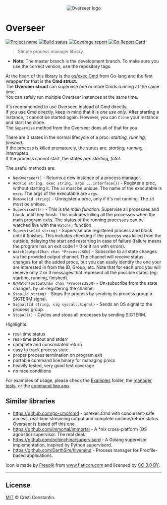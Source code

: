 <div align="center">
  <br/>
  <img src="https://raw.githubusercontent.com/ShinyTrinkets/overseer/master/logo.png" alt="Overseer logo">
  <br/>
</div>

# Overseer

[![Project name][project-img]][project-url]
[![Build status][build-img]][build-url]
[![Coverage report][cover-img]][cover-url]
[![Go Report Card][goreport-img]][goreport-url]

> Simple process manager library.


* **Note**: The master branch is the development branch. To make sure you use the correct version, use the repository tags.

At the heart of this library is the [os/exec.Cmd](https://golang.org/pkg/os/exec/#Cmd) from Go-lang and the first wrapper for that is the **Cmd struct**.<br/>
The **Overseer struct** can supervise one or more Cmds running at the same time.<br/>
You can safely run multiple Overseer instances at the same time.

It's recommended to use Overseer, instead of Cmd directly.<br/>
If you use Cmd directly, keep in mind that it is *one use only*. After starting a instance, it cannot be started again. However, you can `Clone` your instance and start the clone.<br/>
The `Supervise` method from the Overseer does all of that for you.

There are 3 states in the normal lifecycle of a proc: *starting, running, finished*.<br/>
If the process is killed prematurely, the states are: *starting, running, interrupted*.<br/>
If the process cannot start, the states are: *starting, fatal*.


The useful methods are:

* `NewOverseer()` - Returns a new instance of a process manager.
* `Add(id string, exec string, args ...interface{})` - Register a proc, without starting it. The `id` must be unique. The name of the executable is `exec`. The args of the executable are `args`.
* `Remove(id string)` - Unregister a proc, only if it's not running. The `id` must be unique.
* `SuperviseAll()` - This is *the main function*. Supervise all processes and block until they finish. This includes killing all the processes when the main program exits. The status of the running processes can be watched live with the `Watch()` function.
* `Supervise(id string)` - Supervise one registered process and block until it finishes. This includes checking if the process was killed from the outside, delaying the start and restarting in case of failure (failure means the program has an exit code != 0 or it ran with errors).
* `Watch(outputChan chan *ProcessJSON)` - Subscribe to all state changes via the provided output channel. The channel will receive status changes for all the added procs, but you can easily identify the one your are interested in from the ID, Group, etc. Note that for each proc you will receive only 2 or 3 messages that represent all the possible states (eg: starting, running, finished).
* `UnWatch(outputChan chan *ProcessJSON)` - Un-subscribe from the state changes, by un-registering the channel.
* `Stop(id string)` - Stops the process by sending its process group a SIGTERM signal.
* `Signal(id string, sig syscall.Signal)` - Sends an OS signal to the process group.
* `StopAll()` - Cycles and stops all processes by sending SIGTERM.


Highlights:

* real-time status
* real-time stdout and stderr
* complete and consolidated return
* easy to track process state
* proper process termination on program exit
* portable command line binary for managing procs
* heavily tested, very good test coverage
* no race conditions


For examples of usage, please check the [Examples](examples/) folder, the [manager tests](manager_test.go), or the [command line app](cmd/cmd.go).


## Similar libraries

* https://github.com/go-cmd/cmd - os/exec.Cmd with concurrent-safe access, real-time streaming output and complete runtime/return status. Overseer is based off this one.
* https://github.com/immortal/immortal - A *nix cross-platform (OS agnostic) supervisor. The real deal.
* https://github.com/ochinchina/supervisord - A Golang supervisor implementation, inspired by Python supervisord.
* https://github.com/DarthSim/hivemind - Process manager for Procfile-based applications.


Icon is made by <a href="http://www.freepik.com" title="Freepik">Freepik</a> from <a href="https://www.flaticon.com/" title="Flaticon">www.flaticon.com</a> and licensed by <a href="http://creativecommons.org/licenses/by/3.0/" title="Creative Commons BY 3.0" target="_blank">CC 3.0 BY</a>.

-----

## License

[MIT](LICENSE) © Cristi Constantin.

[project-img]: https://badgen.net/badge/%E2%AD%90/Trinkets/4B0082
[project-url]: https://github.com/ShinyTrinkets
[build-img]: https://badgen.net/travis/ShinyTrinkets/overseer
[build-url]: https://travis-ci.org/ShinyTrinkets/overseer
[cover-img]: https://codecov.io/gh/ShinyTrinkets/overseer/branch/master/graph/badge.svg
[cover-url]: https://codecov.io/gh/ShinyTrinkets/overseer
[goreport-img]: https://goreportcard.com/badge/github.com/ShinyTrinkets/overseer
[goreport-url]: https://goreportcard.com/report/github.com/ShinyTrinkets/overseer
